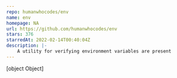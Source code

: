 ```yaml
---
repo: humanwhocodes/env
name: env
homepage: NA
url: https://github.com/humanwhocodes/env
stars: 376
starredAt: 2022-02-14T00:40:04Z
description: |-
    A utility for verifying environment variables are present
---
```


[object Object]
